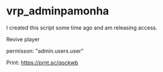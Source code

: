 # vrp_adminpamonha

I created this script some time ago and am releasing access.


Revive player



permisson: "admin.users.user"

Print: https://prnt.sc/qockwb


